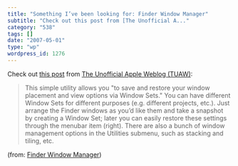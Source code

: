 ```yaml
---
title: "Something I’ve been looking for: Finder Window Manager"
subtitle: "Check out this post from [The Unofficial A..."
category: "538"
tags: []
date: "2007-05-01"
type: "wp"
wordpress_id: 1276
---
```

Check out [this post](http://feeds.tuaw.com/~r/weblogsinc/tuaw/~3/113219781/) from [The Unofficial Apple Weblog (TUAW)](http://www.tuaw.com): 
> This simple utility allows you "to save and restore your window placement and view options via Window Sets." You can have different Window Sets for different purposes (e.g. different projects, etc.). Just arrange the Finder windows as you’d like them and take a snapshot by creating a Window Set; later you can easily restore these settings through the menubar item (right). There are also a bunch of window management options in the Utilities submenu, such as stacking and tiling, etc.

 (from: [Finder Window Manager](http://feeds.tuaw.com/~r/weblogsinc/tuaw/~3/113219781/))